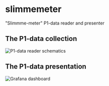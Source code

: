 # slimmemeter
"Slimmme-meter" P1-data reader and presenter

## The P1-data collection

![P1-data reader schematics](https://raw.githubusercontent.com/pvdheijden/slimmemeter/master/doc/p1_connector-v2.png)



## The P1-data presentation

![Grafana dashboard](https://raw.githubusercontent.com/pvdheijden/slimmemeter/master/doc/grafana-screenshot.png)
